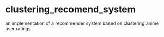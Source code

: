 # clustering_recomend_system
an implementation of a recommender system based on clustering anime user ratings
